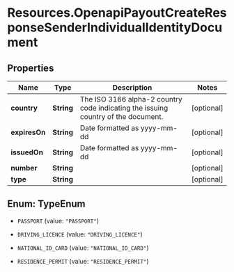 # Resources.OpenapiPayoutCreateResponseSenderIndividualIdentityDocument

## Properties

Name | Type | Description | Notes
------------ | ------------- | ------------- | -------------
**country** | **String** | The ISO 3166 alpha-2 country code indicating the issuing country of the document. | [optional] 
**expiresOn** | **String** | Date formatted as yyyy-mm-dd | [optional] 
**issuedOn** | **String** | Date formatted as yyyy-mm-dd | [optional] 
**number** | **String** |  | [optional] 
**type** | **String** |  | [optional] 



## Enum: TypeEnum


* `PASSPORT` (value: `"PASSPORT"`)

* `DRIVING_LICENCE` (value: `"DRIVING_LICENCE"`)

* `NATIONAL_ID_CARD` (value: `"NATIONAL_ID_CARD"`)

* `RESIDENCE_PERMIT` (value: `"RESIDENCE_PERMIT"`)




